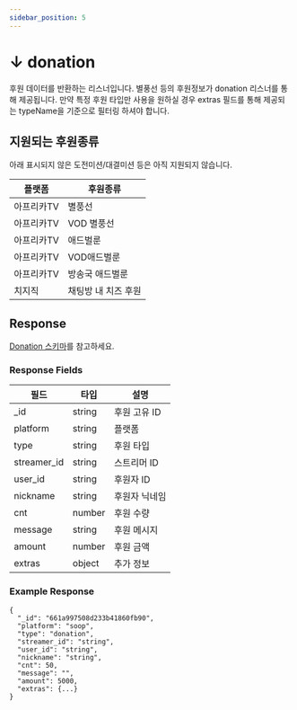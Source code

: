 ```yaml
---
sidebar_position: 5
---
```


# ↓ donation

후원 데이터를 반환하는 리스너입니다. 별풍선 등의 후원정보가 donation 리스너를 통해 제공됩니다.
만약 특정 후원 타입만 사용을 원하실 경우 extras 필드를 통해 제공되는 typeName을 기준으로 필터링 하셔야 합니다.

## 지원되는 후원종류

아래 표시되지 않은 도전미션/대결미션 등은 아직 지원되지 않습니다.

| 플랫폼     | 후원종류            |
| ---------- | ------------------- |
| 아프리카TV | 별풍선              |
| 아프리카TV | VOD 별풍선          |
| 아프리카TV | 애드벌룬            |
| 아프리카TV | VOD애드벌룬         |
| 아프리카TV | 방송국 애드벌룬     |
| 치지직     | 채팅방 내 치즈 후원 |

## Response

[Donation 스키마](/docs/schemas/donation)를 참고하세요.

### Response Fields

| 필드        | 타입   | 설명          |
| ----------- | ------ | ------------- |
| \_id        | string | 후원 고유 ID  |
| platform    | string | 플랫폼        |
| type        | string | 후원 타입     |
| streamer_id | string | 스트리머 ID   |
| user_id     | string | 후원자 ID     |
| nickname    | string | 후원자 닉네임 |
| cnt         | number | 후원 수량     |
| message     | string | 후원 메시지   |
| amount      | number | 후원 금액     |
| extras      | object | 추가 정보     |

### Example Response

```
{
  "_id": "661a997508d233b41860fb90",
  "platform": "soop",
  "type": "donation",
  "streamer_id": "string",
  "user_id": "string",
  "nickname": "string",
  "cnt": 50,
  "message": "",
  "amount": 5000,
  "extras": {...}
}
```
